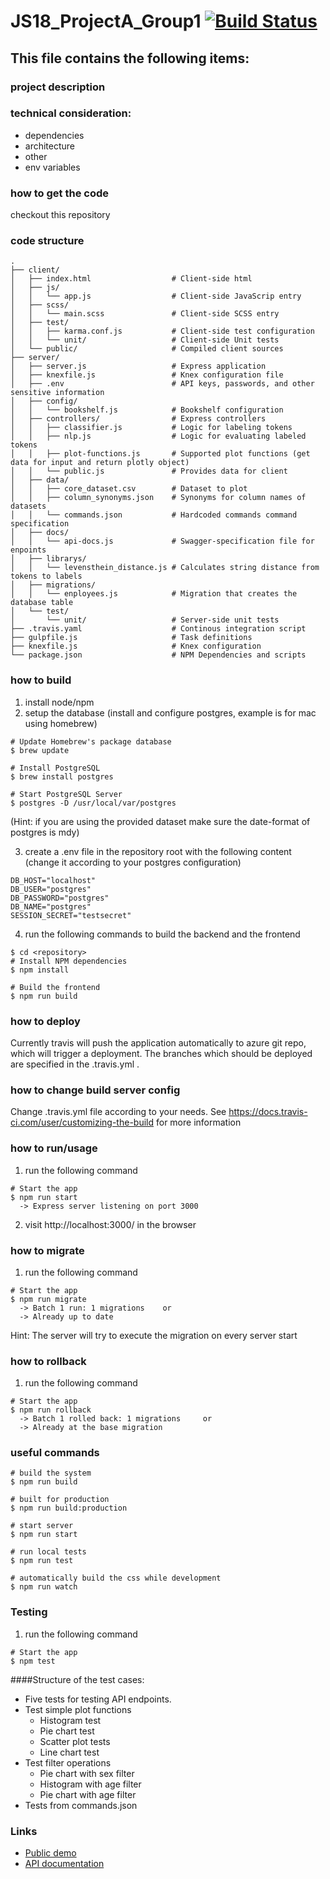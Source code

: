 # JS18_ProjectA_Group1 [![Build Status](https://travis-ci.org/Rostlab/JS18_ProjectA_Group1.svg?branch=develop)](https://travis-ci.org/Rostlab/JS18_ProjectA_Group1)

## This file contains the following items:
### project description
### technical consideration:
* dependencies
* architecture
* other
* env variables
### how to get the code
checkout this repository
### code structure
```
.
├── client/
│   ├── index.html                  # Client-side html              
│   ├── js/
│   │   └── app.js                  # Client-side JavaScrip entry
│   ├── scss/
│   │   └── main.scss               # Client-side SCSS entry               
│   ├── test/                  
│   │   ├── karma.conf.js           # Client-side test configuration
│   │   └── unit/                   # Client-side Unit tests  
│   └── public/                     # Compiled client sources
├── server/
│   ├── server.js                   # Express application
│   ├── knexfile.js                 # Knex configuration file
│   ├── .env                        # API keys, passwords, and other sensitive information
│   ├── config/
│   │   └── bookshelf.js            # Bookshelf configuration
│   ├── controllers/                # Express controllers
│   │   ├── classifier.js           # Logic for labeling tokens
│   │   ├── nlp.js                  # Logic for evaluating labeled tokens
│   │   ├── plot-functions.js       # Supported plot functions (get data for input and return plotly object)
│   │   └── public.js               # Provides data for client
│   ├── data/
│   │   ├── core_dataset.csv        # Dataset to plot
│   │   ├── column_synonyms.json    # Synonyms for column names of datasets
│   │   └── commands.json           # Hardcoded commands command specification
│   ├── docs/
│   │   └── api-docs.js             # Swagger-specification file for enpoints
│   ├── librarys/
│   │   └── levensthein_distance.js # Calculates string distance from tokens to labels 
│   ├── migrations/
│   │   └── enployees.js            # Migration that creates the database table
│   └── test/
│       └── unit/                   # Server-side unit tests     
├── .travis.yaml                    # Continous integration script
├── gulpfile.js                     # Task definitions
├── knexfile.js                     # Knex configuration
└── package.json                    # NPM Dependencies and scripts
```
### how to build
 1) install node/npm
 2) setup the database (install and configure postgres, example is for mac using homebrew)
```
# Update Homebrew's package database
$ brew update

# Install PostgreSQL
$ brew install postgres

# Start PostgreSQL Server
$ postgres -D /usr/local/var/postgres
```
  (Hint: if you are using the provided dataset make sure the date-format of postgres is mdy)

 3) create a .env file in the repository root with the following content (change it according to your postgres configuration)
```
DB_HOST="localhost"
DB_USER="postgres"
DB_PASSWORD="postgres"
DB_NAME="postgres"
SESSION_SECRET="testsecret"
```
 4) run the following commands to build the backend and the frontend
```
$ cd <repository>
# Install NPM dependencies
$ npm install

# Build the frontend
$ npm run build
```
### how to deploy 
 Currently travis will push the application automatically to azure git repo, which will trigger a deployment. The branches which should be deployed are specified in the .travis.yml . 
 
### how to change build server config
 Change .travis.yml file according to your needs. See https://docs.travis-ci.com/user/customizing-the-build for more information
  
### how to run/usage
1) run the following command
```
# Start the app
$ npm run start
  -> Express server listening on port 3000
```
2) visit http://localhost:3000/ in the browser

### how to migrate
1) run the following command
```
# Start the app
$ npm run migrate
  -> Batch 1 run: 1 migrations    or
  -> Already up to date
```
Hint: The server will try to execute the migration on every server start

### how to rollback
1) run the following command
```
# Start the app
$ npm run rollback
  -> Batch 1 rolled back: 1 migrations     or
  -> Already at the base migration
```

### useful commands
```
# build the system
$ npm run build

# built for production
$ npm run build:production

# start server
$ npm run start

# run local tests
$ npm run test

# automatically build the css while development
$ npm run watch
```

### Testing
1) run the following command
```
# Start the app
$ npm test
```

####Structure of the test cases:
- Five tests for testing API endpoints. 
- Test simple plot functions
  - Histogram test
  - Pie chart test
  - Scatter plot tests
  - Line chart test
- Test filter operations
  - Pie chart with sex filter
  - Histogram with age filter
  - Pie chart with age filter
- Tests from commands.json


### Links
- [Public demo](https://js2018-group1.azurewebsites.net)
- [API documentation](https://js2018-group1.azurewebsites.net/API/documentation)
